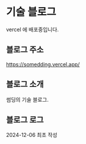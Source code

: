 # 기술 블로그

vercel 에 배포중입니다.

## 블로그 주소
https://somedding.vercel.app/  

## 블로그 소개
썸딩의 기술 블로그.

## 블로그 로그

2024-12-06 최초 작성

